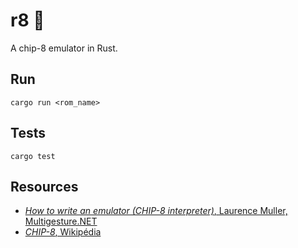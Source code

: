# r8 👾

A chip-8 emulator in Rust.

## Run

```shell
cargo run <rom_name>
```

## Tests

```shell
cargo test
```

## Resources

* [*How to write an emulator (CHIP-8 interpreter)*, Laurence Muller, Multigesture.NET](http://www.multigesture.net/articles/how-to-write-an-emulator-chip-8-interpreter/)
* [*CHIP-8*, Wikipédia](https://en.wikipedia.org/wiki/CHIP-8)

